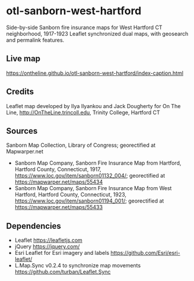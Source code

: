 # otl-sanborn-west-hartford
Side-by-side Sanborn fire insurance maps for West Hartford CT neighborhood, 1917-1923
Leaflet synchronized dual maps, with geosearch and permalink features.

## Live map
https://ontheline.github.io/otl-sanborn-west-hartford/index-caption.html

## Credits
Leaflet map developed by Ilya Ilyankou and Jack Dougherty for On The Line, http://OnTheLine.trincoll.edu, Trinity College, Hartford CT

## Sources
Sanborn Map Collection, Library of Congress; georectified at Mapwarper.net

- Sanborn Map Company, Sanborn Fire Insurance Map from Hartford, Hartford County, Connecticut, 1917, https://www.loc.gov/item/sanborn01132_004/; georectified at https://mapwarper.net/maps/55434
- Sanborn Map Company, Sanborn Fire Insurance Map from West Hartford, Hartford County, Connecticut, 1923, https://www.loc.gov/item/sanborn01194_001/; georectified at https://mapwarper.net/maps/55433

## Dependencies
- Leaflet https://leafletjs.com
- jQuery https://jquery.com/
- Esri Leaflet for Esri imagery and labels https://github.com/Esri/esri-leaflet/
- L.Map.Sync v0.2.4 to synchronize map movements https://github.com/turban/Leaflet.Sync

